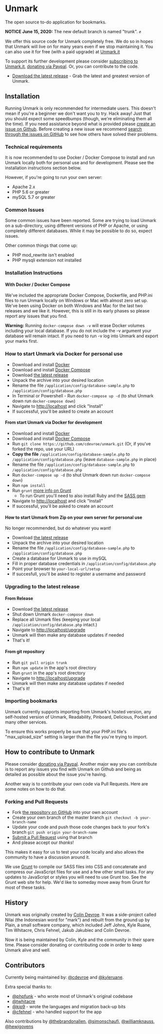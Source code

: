 Unmark
============

The open source to-do application for bookmarks.

**NOTICE June 15, 2020:** The new default branch is named "trunk". ✊

We offer this source code for Unmark completely free. We do so in hopes that Unmark will live on for many years even if we stop maintaining it. You can also use it for free (with a paid upgrade) at [Unmark.it](https://unmark.it/)

To support its further development please consider [subscribing to Unmark.it](https://unmark.it/), [donating via Paypal](https://www.paypal.com/cgi-bin/webscr?cmd=_s-xclick&hosted_button_id=XSYNN4MGM826N). Or, you can contribute to the code.

- [Download the latest release](https://github.com/cdevroe/unmark/releases) - Grab the latest and greatest version of Unmark.


## Installation

Running Unmark is only recommended for intermediate users. This doesn't mean if you're a beginner we don't want you to try. Hack away! Just that you should expect some speedbumps (though, we're eliminating them all the time). If you need assistance beyond what is provided please [create an issue on Github](https://github.com/cdevroe/unmark/issues). Before creating a new issue we recommend [search through the issues on GitHub](https://github.com/cdevroe/unmark/issues) to see how others have solved their problems.

### Technical requirements

It is now recommended to use Docker / Docker Compose to install and run Unmark locally both for personal use and for development. Please see the installation instructions section below.

However, if you're going to run your own server:

- Apache 2.x
- PHP 5.6 or greater
- mySQL 5.7 or greater

### Common Issues

Some common issues have been reported. Some are trying to load Unmark on a sub-directory, using different versions of PHP or Apache, or using completely different databases. While it may be possible to do so, expect issues.

Other common things that come up:
- PHP mod_rewrite isn't enabled
- PHP mysqli extension not installed

### Installation Instructions

#### With Docker / Docker Compose

We've included the appropriate Docker Compose, Dockerfile, and PHP.ini files to run Unmark locally on Windows or Mac with almost zero set up. We've been using Docker on both Windows and Mac for the last two releases and we like it. However, this is still in its early phases so please report any issues that you find.

**Warning:** Running `docker-compose down -v` will erase Docker volumes including your local database. If you do not include the -v argument your database will remain intact. If you need to run -v log into Unmark and export your marks first.

### How to start Unmark via Docker for personal use
- Download and install [Docker](https://docs.docker.com/get-docker/)
- Download and install [Docker Compose](https://docs.docker.com/compose/install/)
- Download [the latest release](https://github.com/cdevroe/unmark/releases)
- Unpack the archive into your desired location
- Rename the file `/application/config/database-sample.php` to `/application/config/database.php`
- In Terminal or Powershell - Run `docker-compose up -d` (to shut Unmark down run `docker-compose down`)
- Navigate to [http://localhost](http://localhost) and click "Install"
- If successful, you'll be asked to create an account

#### From start Unmark via Docker for development
- Download and install [Docker](https://docs.docker.com/get-docker/)
- Download and install [Docker Compose](https://docs.docker.com/compose/install/)
- Run `git clone https://github.com/cdevroe/unmark.git` (Or, if you've forked the repo, use your URL)
- **Copy the file** `/application/config/database-sample.php` to `/application/config/database.php` (leave `database-sample.php` in place)
- Rename the file `/application/config/database-sample.php` to `/application/config/database.php`
- Run `docker-compose up -d` (to shut Unmark down run `docker-compose down`)
- Run `npm install`
- Run `grunt` [more info on Grunt](http://gruntjs.com/)
    - To run Grunt you'll need to also install Ruby and the [SASS gem](https://sass-lang.com/ruby-sass)
- Navigate to [http://localhost](http://localhost) and click "Install"
- If successful, you'll be asked to create an account

#### How to start Unmark from Zip on your own server for personal use

No longer recommended, but do whatever you want!

- Download [the latest release](https://github.com/cdevroe/unmark/releases)
- Unpack the archive into your desired location
- Rename the file `/application/config/database-sample.php` to `/application/config/database.php`
- Create a database for Unmark to use in mySQL
- Fill in proper database credentials in `/application/config/database.php`
- Point your browser to `your-local-url/setup`
- If succesfull, you'll be asked to register a username and password

### Upgrading to the latest release

#### From Release
- Download [the latest release](https://github.com/cdevroe/unmark/releases)
- Shut down Unmark `docker-compose down`
- Replace all Unmark files (keeping your local `/application/config/database.php` intact.)
- Navigate to [http://localhost/upgrade](http://localhost/upgrade)
- Unmark will then make any database updates if needed
- That's it!

#### From git repository
- Run `git pull origin trunk`
- Run `npm update` in the app's root directory
- Run `grunt` in the app's root directory
- Navigate to [http://localhost/upgrade](http://localhost/upgrade)
- Unmark will then make any database updates if needed
- That's it!

### Importing bookmarks

Unmark currently supports importing from Unmark's hosted version, any self-hosted version of Unmark, Readability, Pinboard, Delicious, Pocket and many other services.

To ensure this works properly be sure that your PHP.ini file's "max_upload_size" setting is larger than the file you're trying to import.

## How to contribute to Unmark

Please consider [donating via Paypal](https://www.paypal.com/cgi-bin/webscr?cmd=_s-xclick&hosted_button_id=XSYNN4MGM826N). Another major way you can contribute is to report any issues you find with Unmark on Github and being as detailed as possible about the issue you're having.

Another way is to contribute your own code via Pull Requests. Here are some notes on how to do that.

### Forking and Pull Requests

- Fork [the repository on GitHub](https://github.com/cdevroe/unmark/) into your own account
- Create your own branch of the master branch `git checkout -b your-branch-name`
- Update your code and push those code changes back to your fork's branch `git push origin your-branch-name`
- [Submit a Pull Request](https://github.com/cdevroe/unmark/pulls) using that branch
- And please accept our _thanks_!

This makes it easy for us to test your code locally and also allows the community to have a discussion around it.

We use [Grunt](http://gruntjs.com/) to compile our SASS files into CSS and concatenate and compress our JavaScript files for use and a few other small tasks. For any updates to JavaScript or styles you will need to use Grunt too. See the Grunt web site for help. We'd like to someday move away from Grunt for most of these tasks.

## History

Unmark was originally created by [Colin Devroe](http://cdevroe.com/). It was a side-project called Nilai (the Indonesian word for "mark") and rebuilt from the ground up by Plain, a small software company, which included Jeff Johns, Kyle Ruane, Tim Whitacre, Chris Fehnel, Jakub Jakubiec and Colin Devroe.

Now it is being maintained by Colin, Kyle and the community in their spare time. Please consider donating or contributing code in order to keep Unmark alive and well.

## Contributors

Currently being maintained by: [@cdevroe](https://github.com/cdevroe) and [@kyleruane](https://github.com/kyleruane).

Extra special thanks to: 

- [@phpfunk](https://github.com/phpfunk) - who wrote most of Unmark's original codebase
- [@twhitacre](https://github.com/twhitacre)
- [@kip9](https://github.com/kip9) - wrote the languages and migration back-up bits
- [@cfehnel](https://github.com/cfehnel) - who handled support for the app

Also contributions by [@thebrandonallen](https://github.com/thebrandonallen), [@simonschaufi](https://github.com/simonschaufi), [@williamknauss](https://github.com/williamknauss), [@hewigovens](https://github.com/hewigovens)